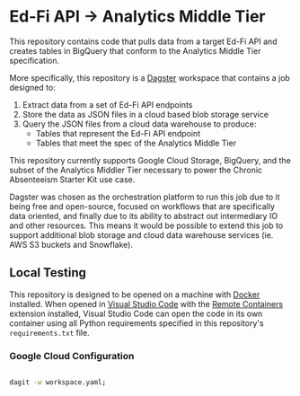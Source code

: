# Ed-Fi API -> Analytics Middle Tier
This repository contains code that pulls data from a target Ed-Fi API and creates tables in BigQuery that conform to the Analytics Middle Tier specification.

More specifically, this repository is a [Dagster](https://dagster.io/) workspace that contains a job designed to:

1. Extract data from a set of Ed-Fi API endpoints
2. Store the data as JSON files in a cloud based blob storage service
3. Query the JSON files from a cloud data warehouse to produce:
    * Tables that represent the Ed-Fi API endpoint
    * Tables that meet the spec of the Analytics Middle Tier

This repository currently supports Google Cloud Storage, BigQuery, and the subset of the Analytics Middler Tier necessary to power the Chronic Absenteeism Starter Kit use case.

Dagster was chosen as the orchestration platform to run this job due to it being free and open-source, focused on workflows that are specifically data oriented, and finally due to its ability to abstract out intermediary IO and other resources. This means it would be possible to extend this job to support additional blob storage and cloud data warehouse services (ie. AWS S3 buckets and Snowflake).

## Local Testing
This repository is designed to be opened on a machine with [Docker](https://www.docker.com/) installed. When opened in [Visual Studio Code](https://code.visualstudio.com/) with the [Remote Containers](https://marketplace.visualstudio.com/items?itemName=ms-vscode-remote.remote-containers) extension installed, Visual Studio Code can open the code in its own container using all Python requirements specified in this repository's `requirements.txt` file.


### Google Cloud Configuration



```bash

dagit -w workspace.yaml;

```

